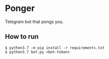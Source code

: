 # Ponger

Telegram bot that pongs you.

## How to run

```shell script
$ python3.7 -m pip install -r requirements.txt
$ python3.7 bot.py <bot-token>
```
